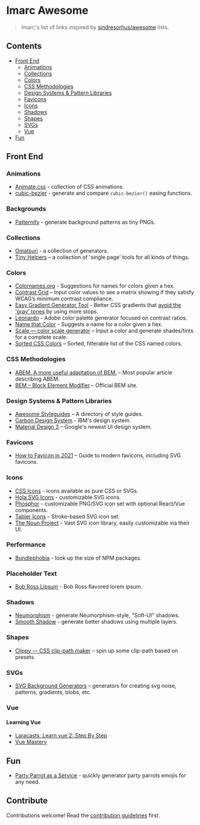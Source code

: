 # Imarc Awesome

> Imarc's list of links inspired by [sindresorhus/awesome](https://github.com/sindresorhus/awesome) lists.


## Contents

- [Front End](#front-end)
  - [Animations](#animations)
  - [Collections](#collections)
  - [Colors](#colors)
  - [CSS Methodologies](#css-methodologies)
  - [Design Systems & Pattern Libraries](#design-systems--pattern-libraries)
  - [Favicons](#favicons)
  - [Icons](#icons)
  - [Shadows](#shadows)
  - [Shapes](#shapes)
  - [SVGs](#svgs)
  - [Vue](#vue)
- [Fun](#fun)


## Front End

### Animations

- [Animate.css](https://animate.style/) - collection of CSS animations.
- [cubic-bezier](https://cubic-bezier.com/) - generate and compare `cubic-bezier()` easing functions.


### Backgrounds

- [Patternify](http://www.patternify.com/) - generate background patterns as tiny PNGs.


### Collections

- [Omatsuri](https://omatsuri.app/) - a collection of generators.
- [Tiny Helpers](https://tiny-helpers.dev/) – a collection of 'single page' tools for all kinds of things.


### Colors

- [Colornames.org](https://colornames.org/) - Suggestions for names for colors given a hex.
- [Contrast Grid](https://contrast-grid.eightshapes.com/) – Input color values to see a matrix showing if they satisfy WCAG’s minimum contrast compliance.
- [Easy Gradient Generator Tool](https://learnui.design/tools/gradient-generator.html) - Better CSS gradients that [avoid the 'gray' tones](https://css-tricks.com/the-gray-dead-zone-of-gradients/) by using more stops.
- [Leonardo](https://leonardocolor.io/) - Adobe color palette generator focused on contrast ratios.
- [Name that Color](https://chir.ag/projects/name-that-color/) - Suggests a name for a color given a hex.
- [Scale — color scale generator](https://hihayk.github.io/scale/) – Input a color and generate shades/tints for a complete scale.
- [Sorted CSS Colors](https://enes.in/sorted-colors/) – Sorted, filterable list of the CSS named colors.


### CSS Methodologies
- [ABEM. A more useful adaptation of BEM.](https://css-tricks.com/abem-useful-adaptation-bem/) – Most popular article describing ABEM.
- [BEM – Block Element Modifier](http://getbem.com/) – Official BEM site.


### Design Systems & Pattern Libraries

- [Awesome Styleguides](https://github.com/streamich/awesome-styleguides) – A directory of style guides.
- [Carbon Design System](https://www.carbondesignsystem.com/) - IBM's design system.
- [Material Design 3](https://m3.material.io/) – Google's newest UI design system.


### Favicons
- [How to Favicon in 2021](https://evilmartians.com/chronicles/how-to-favicon-in-2021-six-files-that-fit-most-needs) – Guide to modern favicons, including SVG favicons.


### Icons

- [CSS Icons](https://css.gg/) - icons available as pure CSS or SVGs.
- [Hola SVG Icons](https://holasvg.com/icons/) - customizable SVG icons.
- [Phosphor](https://phosphoricons.com/) - customizable PNG/SVG icon set with optional React/Vue components.
- [Tabler Icons](https://tablericons.com/) - Stroke-based SVG icon set.
- [The Noun Project](https://thenounproject.com/) - Vast SVG icon library, easily customizable via their UI.


### Performance
- [Bundlephobia](https://bundlephobia.com/) - look up the size of NPM packages.

### Placeholder Text

- [Bob Ross Lipsum](https://www.bobrosslipsum.com/) - Bob Ross flavored lorem ipsum.


### Shadows

- [Neumorphism](https://neumorphism.io/#940000) - generate Neumorphism-style, "Soft-UI" shadows.
- [Smooth Shadow](https://shadows.brumm.af/) - generate better shadows using multiple layers.


### Shapes
- [Clippy — CSS clip-path maker](https://bennettfeely.com/clippy/) – spin up some clip-path based on presets.

### SVGs
- [SVG Background Generators](https://fffuel.co/) – generators for creating svg noise, patterns, gradients, blobs, etc.

### Vue

#### Learning Vue
- [Laracasts: Learn vue 2: Step By Step](https://laracasts.com/series/learn-vue-2-step-by-step)
- [Vue Mastery](https://www.vuemastery.com/)


## Fun

- [Party Parrot as a Service](https://parrotify.github.io/) - quickly generator party parrots emojis for any need.


## Contribute

Contributions welcome! Read the [contribution guidelines](contributing.md) first.

